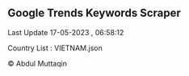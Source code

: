 

## Google Trends Keywords Scraper 
 
Last Update 17-05-2023 , 06:58:12

Country List :
VIETNAM.json



© Abdul Muttaqin 
